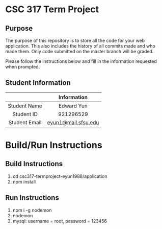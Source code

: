 # CSC 317 Term Project

## Purpose

The purpose of this repository is to store all the code for your web application. This also includes the history of all commits made and who made them. Only code submitted on the master branch will be graded.

Please follow the instructions below and fill in the information requested when prompted.

## Student Information

|               | Information         |
|:-------------:|:-------------------:|
| Student Name  | Edward Yun          |
| Student ID    | 921296529           |
| Student Email | eyun1@mail.sfsu.edu |



# Build/Run Instructions

## Build Instructions
1. cd csc317-termproject-eyun1988/application
2. npm install

## Run Instructions
1. npm i -g nodemon
2. nodemon
3. mysql: username = root, password = 123456
